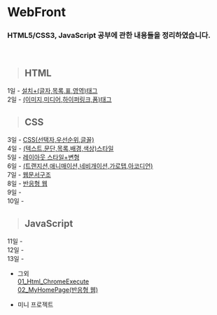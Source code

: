 WebFront
==============

### HTML5/CSS3, JavaScript 공부에 관한 내용들을 정리하였습니다.

<br/>

> ## HTML <br/>
 1일 - [설치+(글자,목록,표,영역)태그](https://github.com/Kalph/HTML5Study/tree/master/1Day) <br/>
 2일 - [(이미지,미디어,하이퍼링크,폼)태그](https://github.com/Kalph/HTML5Study/tree/master/2Day) <br/>
> ## CSS <br/>
 3일 - [CSS(선택자,우선순위,글꼴)](https://github.com/Kalph/HTML5-CSS3Study/tree/master/3Day) <br/>
 4일 - [(텍스트,문단,목록,배경,색상)스타일](https://github.com/Kalph/HTML5-CSS3Study/tree/master/4Day) <br/> 
 5일 - [레이아웃 스타일+변형](https://github.com/Kalph/HTML5-CSS3Study/tree/master/5Day) <br/>
 6일 - [(트랜지션,애니매이션,네비개이션,가로탭,아코디언)]() <br/>
 7일 - [웹문서구조]()<br/>
 8일 - [반응형 웹]()<br/> 
 9일 - []()<br/>
 10일 - []()<br/>
 
> ## JavaScript <br/>
 11일 - []()<br/>
 12일 - []()<br/>
 13일 - []()<br/>
 
* 그외 <br/>
 [01_Html_ChromeExecute](https://github.com/Kalph/HTML5-CSS3Study/blob/master/%EA%B7%B8%EC%99%B8/01_Html_ChromeExecute.md) <br/>
 [02_MyHomePage(반응형 웹)](https://github.com/Kalph/HTML5-CSS3Study/tree/master/%EA%B7%B8%EC%99%B8/MyHomePage) <br/>
 
* 미니 프로젝트 <br/>
[]()<br/> 

 


